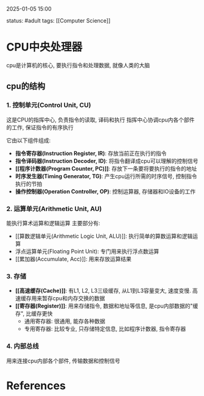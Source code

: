 2025-01-05    15:00

status: #adult 
tags: [[Computer Science]]


# CPU中央处理器

cpu是计算机的核心, 要执行指令和处理数据, 就像人类的大脑



## cpu的结构

### 1. 控制单元(Control Unit, CU)
这是CPU的指挥中心, 负责指令的读取, 译码和执行
指挥中心协调cpu内各个部件的工作, 保证指令的有序执行

它由以下组件组成: 
- **指令寄存器(Instruction Register, IR)**: 存放当前正在执行的指令
- **指令译码器(Instruction Decoder, ID)**: 将指令翻译成cpu可以理解的控制信号
- **[[程序计数器(Program Counter, PC)]]**: 存放下一条要将要执行的指令的地址
- **时序发生器(Timing Generator, TG)**: 产生cpu运行所需的时序信号, 控制指令执行的节拍
- **操作控制器(Operation Controller, OP)**: 控制运算器, 存储器和IO设备的工作

### 2. 运算单元(Arithmetic Unit, AU)
能执行算术运算和逻辑运算
主要部分有: 
- [[算数逻辑单元(Arithmetic Logic Unit, ALU)]]: 执行简单的算数运算和逻辑运算
- 浮点运算单元(Floating Point Unit): 专门用来执行浮点数运算
- [[累加器(Accumulate, Acc)]]: 用来存放运算结果

### 3. 存储
- **[[高速缓存(Cache)]]**: 有L1, L2, L3三级缓存, 从L1到L3容量变大, 速度变慢. 高速缓存用来暂存cpu和内存交换的数据
- **[[寄存器(Register)]]**: 用来存储指令, 数据和地址等信息, 是cpu内部数据的"缓存", 比缓存更快
	- 通用寄存器: 很通用, 能存各种数据
	- 专用寄存器: 比较专业, 只存储特定信息, 比如程序计数器, 指令寄存器


### 4. 内部总线
用来连接cpu内部各个部件, 传输数据和控制信号


# References

